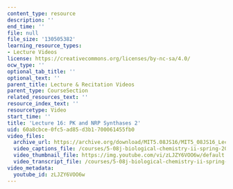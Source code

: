 ```yaml
---
content_type: resource
description: ''
end_time: ''
file: null
file_size: '130505382'
learning_resource_types:
- Lecture Videos
license: https://creativecommons.org/licenses/by-nc-sa/4.0/
ocw_type: ''
optional_tab_title: ''
optional_text: ''
parent_title: Lecture & Recitation Videos
parent_type: CourseSection
related_resources_text: ''
resource_index_text: ''
resourcetype: Video
start_time: ''
title: 'Lecture 16: PK and NRP Synthases 2'
uid: 60a8cbce-0fc5-ad85-d3b1-700061455fb0
video_files:
  archive_url: https://archive.org/download/MIT5.08JS16/MIT5_08JS16_Lecture_16_300k.mp4
  video_captions_file: /courses/5-08j-biological-chemistry-ii-spring-2016/ac517a4cecf35426baceeb2a47281dac_zLJZY6VOO6w.vtt
  video_thumbnail_file: https://img.youtube.com/vi/zLJZY6VOO6w/default.jpg
  video_transcript_file: /courses/5-08j-biological-chemistry-ii-spring-2016/0d00fec796ed3752017a1c48796c5232_zLJZY6VOO6w.pdf
video_metadata:
  youtube_id: zLJZY6VOO6w
---
```

